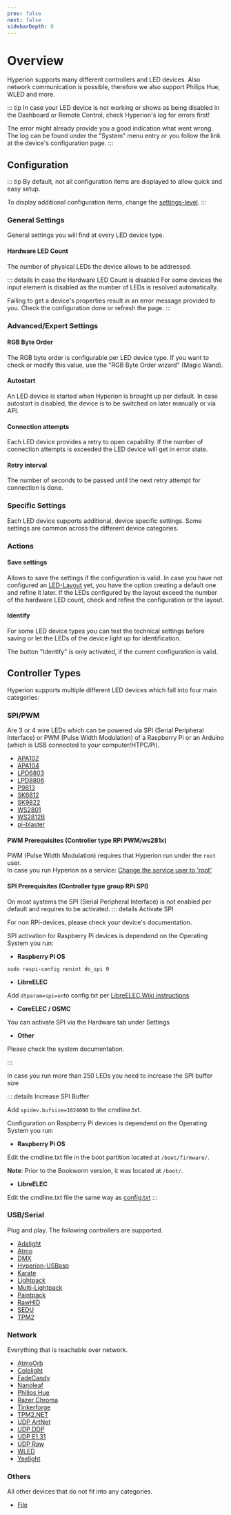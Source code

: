 ```yaml
---
prev: false
next: false
sidebarDepth: 0
---
```


# Overview
Hyperion supports many different controllers and LED devices. Also network communication is possible, therefore we also support Philips Hue, WLED and more.

::: tip 
In case your LED device is not working or shows as being disabled in the Dashboard or Remote Control, 
check Hyperion's log for errors first!

The error might already provide you a good indication what went wrong.
The log can be found under the "System" menu entry or you follow the link at the device's configuration page.
:::

## Configuration

::: tip 
By default, not all configuration items are displayed to allow quick and easy setup.

To display additional configuration items, change the [settings-level](/user/Configuration.md#settings-level).
:::

### General Settings
General settings you will find at every LED device type.

#### Hardware LED Count
The number of physical LEDs the device allows to be addressed.

::: details In case the Hardware LED Count is disabled
For some devices the input element is disabled as the number of LEDs is resolved automatically.

Failing to get a device's properties result in an error message provided to you. Check the configuration done or refresh the page.
:::

### Advanced/Expert Settings

#### RGB Byte Order
The RGB byte order is configurable per LED device type. If you want to check or modify this value, use the "RGB Byte Order wizard" (Magic Wand).

#### Autostart
An LED device is started when Hyperion is brought up per default.
In case autostart is disabled, the device is to be switched on later manually or via API.

#### Connection attempts
Each LED device provides a retry to open capability.
If the number of connection attempts is exceeded the LED device will get in error state.

#### Retry interval
The number of seconds to be passed until the next retry attempt for connection is done.

### Specific Settings
Each LED device supports additional, device specific settings.
Some settings are common across the different device categories.

### Actions

#### Save settings
Allows to save the settings if the configuration is valid.
In case you have not configured an [LED-Layout](/user/advanced/Advanced.md#led-layout) yet, you have the option creating a default one and refine it later.
If the LEDs configured by the layout exceed the number of the hardware LED count, check and refine the configuration or the layout.

#### Identify
For some LED device types you can test the technical settings before saving or let the LEDs of the device light up for identification.

The button "Identify" is only activated, if the current configuration is valid.

## Controller Types

Hyperion supports multiple different LED devices which fall into four main categories:

### SPI/PWM
Are 3 or 4 wire LEDs which can be powered via SPI (Serial Peripheral Interface) or PWM (Pulse Width Modulation) of a Raspberry Pi or an Arduino (which is USB connected to your computer/HTPC/Pi).

* [APA102](/user/leddevices/spi_pwm/apa102.md)
* [APA104](/user/leddevices/spi_pwm/apa104.md)
* [LPD6803](/user/leddevices/spi_pwm/lpd6803.md)
* [LPD8806](/user/leddevices/spi_pwm/lpd8806.md)
* [P9813](/user/leddevices/spi_pwm/p9813.md)
* [SK6812](/user/leddevices/spi_pwm/sk6812.md)
* [SK9822](/user/leddevices/spi_pwm/sk9822.md)
* [WS2801](/user/leddevices/spi_pwm/ws2801.md)
* [WS2812B](/user/leddevices/spi_pwm/ws2812b.md)
* [pi-blaster](/user/leddevices/spi_pwm/piblaster.md)

#### PWM Prerequisites (Controller type RPi PWM/ws281x)
PWM (Pulse Width Modulation) requires that Hyperion run under the `root` user.\
In case you run Hyperion as a service: [Change the service user to 'root'](/user/Installation.md#change-the-service-user-to-root)

#### SPI Prerequisites (Controller type group RPi SPI)
On most systems the SPI (Serial Peripheral Interface) is not enabled per default and requires to be activated.
::: details Activate SPI

For non RPi-devices, please check your device's documentation.

SPI activation for Raspberry Pi devices is dependend on the Operating System you run:

* **Raspberry Pi OS**

`sudo raspi-config nonint do_spi 0`

* **LibreELEC**

Add `dtparam=spi=on`to config.txt per [LibreELEC Wiki instructions](https://wiki.libreelec.tv/configuration/config_txt)

* **CoreELEC / OSMC**

You can activate SPI via the Hardware tab under Settings

* **Other**

Please check the system documentation.

:::

In case you run more than 250 LEDs you need to increase the SPI buffer size

::: details Increase SPI Buffer

Add `spidev.bufsize=1024000` to the cmdline.txt.

Configuration on Raspberry Pi devices is dependend on the Operating System you run:

* **Raspberry Pi OS**

Edit the cmdline.txt file in the boot partition located at `/boot/firmware/`.

**Note**: Prior to the Bookworm version, it was located at `/boot/`. 

* **LibreELEC**

Edit the cmdline.txt file the same way as [config.txt](https://wiki.libreelec.tv/configuration/config_txt)
:::

### USB/Serial
Plug and play. The following controllers are supported.

* [Adalight](/user/leddevices/usb/adalight.md)
* [Atmo](/user/leddevices/usb/atmo.md)
* [DMX](/user/leddevices/usb/dmx.md)
* [Hyperion-USBasp](/user/leddevices/usb/hyperion-usbasp.md)
* [Karate](/user/leddevices/usb/karate.md)
* [Lightpack](/user/leddevices/usb/lightpack.md)
* [Multi-Lightpack](/user/leddevices/usb/multilightpack.md)
* [Paintpack](/user/leddevices/usb/paintpack.md)
* [RawHID](/user/leddevices/usb/rawhid.md)
* [SEDU](/user/leddevices/usb/sedu.md)
* [TPM2](/user/leddevices/usb/tpm2.md)

### Network
Everything that is reachable over network.

* [AtmoOrb](/user/leddevices/network/atmoorb.md)
* [Cololight](/user/leddevices/network/cololight.md)
* [FadeCandy](/user/leddevices/network/fadecandy.md)
* [Nanoleaf](/user/leddevices/network/nanoleaf.md)
* [Philips Hue](/user/leddevices/network/philipshue.md)
* [Razer Chroma](/user/leddevices/network/razer.md)
* [Tinkerforge](/user/leddevices/network/tinkerforge.md)
* [TPM2.NET](/user/leddevices/network/tpm2net.md)
* [UDP ArtNet](/user/leddevices/network/udpartnet.md)
* [UDP DDP](/user/leddevices/network/udpddp.md)
* [UDP E1.31](/user/leddevices/network/udpe131.md)
* [UDP Raw](/user/leddevices/network/udpraw.md)
* [WLED](/user/leddevices/network/wled.md)
* [Yeelight](/user/leddevices/network/yeelight.md)

### Others
All other devices that do not fit into any categories.

* [File](/user/leddevices/others/debug.md)
